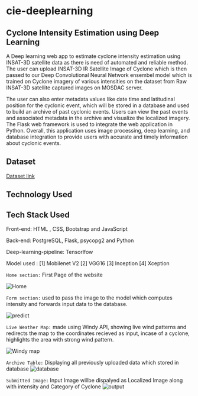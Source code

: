# cie-deeplearning
## Cyclone Intensity Estimation using Deep Learning

A Deep learning web app to estimate cyclone intensity estimation using INSAT-3D satellite data as there is need of automated and reliable method.
The  user can upload INSAT-3D IR Satellite Image of Cyclone which is then passed to our Deep Convolutional Neural Network ensembel model which is trained on Cyclone imagery of various intensities on the dataset from  Raw INSAT-3D satellite captured images on MOSDAC server.


 The user can also enter metadata values like date time and latitudinal position for the cyclonic event, which will be stored in a database and used to build an archive of past cyclonic events. Users can view the past events and associated metadata in the archive and visualize the localized imagery. The Flask web framework is used to integrate the web application in Python. Overall, this application uses image processing, deep learning, and database integration to provide users with accurate and timely information about cyclonic events.


## Dataset 
[Dataset link](https://www.kaggle.com/datasets/sshubam/insat3d-infrared-raw-cyclone-images-20132021)

## Technology Used

## Tech Stack Used

Front-end: HTML , CSS, Bootstrap and JavaScript

Back-end: PostgreSQL, Flask, psycopg2 and Python

Deep-learning-pipeline: Tensorlfow

Model used : [1] Mobilenet V2
[2] VGG16
[3] Inception
[4] Xception

``Home section:`` First  Page of the website

![Home]([image.png](https://github.com/Rehan-99/cie-deeplearning/assets/54002059/91d4fe40-728a-4bfd-a7ca-db482daa6564))


``Form section:`` used to pass the image to the model which computes intensity and forwards input data to the  database.

![predict](https://github.com/Rehan-99/cie-deeplearning/assets/54002059/b0917d7a-d6c5-495b-b0f4-4624ca3bf40c)

``Live Weather Map:`` made using Windy API, showing live wind patterns and redirects the map to the coordinates recieved as input, incase of a cyclone, highlights the area with strong wind pattern.

![Windy map](https://github.com/Rehan-99/cie-deeplearning/assets/54002059/5bf081d1-f8b2-4593-99ee-817a1270f40b)


``Archive Table:`` Displaying all previously uploaded data which stored in database
![database](https://github.com/Rehan-99/cie-deeplearning/assets/54002059/59f6a49c-07ef-441f-8802-0e4da1321cdf)


``Submitted Image:`` Input Image willbe dispalyed as Localized Image along with intensity and Category of Cyclone
![output](https://github.com/Rehan-99/cie-deeplearning/assets/54002059/8880b5cb-5414-466c-beb8-88388cfa976f)


